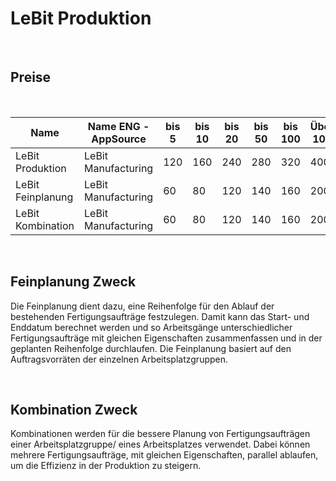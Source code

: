 # LeBit Produktion

<br>

## Preise

<br>

| Name                                    | Name ENG -AppSource               | bis 5 | bis 10 | bis 20 | bis 50 | bis 100 | Über 100 |
|-----------------------------------------|-----------------------------------|-------|--------|--------|--------|---------|----------|
| LeBit Produktion                        | LeBit Manufacturing               | 120   | 160    | 240    | 280    | 320     | 400      |
| LeBit Feinplanung                       | LeBit Manufacturing               | 60    | 80     | 120    | 140    | 160     | 200      |
| LeBit Kombination                       | LeBit Manufacturing               | 60    | 80     | 120    | 140    | 160     | 200      |

<br>

## Feinplanung Zweck

Die Feinplanung dient dazu, eine Reihenfolge für den Ablauf der
bestehenden Fertigungsaufträge festzulegen. Damit kann das Start- und
Enddatum berechnet werden und so Arbeitsgänge unterschiedlicher
Fertigungsaufträge mit gleichen Eigenschaften zusammenfassen und in der
geplanten Reihenfolge durchlaufen. Die Feinplanung basiert auf den
Auftragsvorräten der einzelnen Arbeitsplatzgruppen.

<br>

## Kombination Zweck

Kombinationen werden für die bessere Planung von Fertigungsaufträgen
einer Arbeitsplatzgruppe/ eines Arbeitsplatzes verwendet. Dabei können
mehrere Fertigungsaufträge, mit gleichen Eigenschaften, parallel
ablaufen, um die Effizienz in der Produktion zu steigern.
